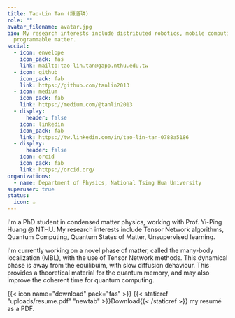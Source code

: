 ```yaml
---
title: Tao-Lin Tan (譚道璘)
role: ""
avatar_filename: avatar.jpg
bio: My research interests include distributed robotics, mobile computing and
  programmable matter.
social:
  - icon: envelope
    icon_pack: fas
    link: mailto:tao-lin.tan@gapp.nthu.edu.tw
  - icon: github
    icon_pack: fab
    link: https://github.com/tanlin2013
  - icon: medium
    icon_pack: fab
    link: https://medium.com/@tanlin2013
  - display:
      header: false
    icon: linkedin
    icon_pack: fab
    link: https://tw.linkedin.com/in/tao-lin-tan-0788a5186
  - display:
      header: false
    icon: orcid
    icon_pack: fab
    link: https://orcid.org/
organizations:
  - name: Department of Physics, National Tsing Hua University
superuser: true
status:
  icon: ☕️
---
```

I'm a PhD student in condensed matter physics, working with Prof. Yi-Ping Huang @ NTHU. My research interests include Tensor Network algorithms, Quantum Computing, Quantum States of Matter, Unsupervised learning.

I'm currently working on a novel phase of matter, called the many-body localization (MBL), with the use of Tensor Network methods. This dynamical phase is away from the equilibuim, with slow diffusion dehaviour. This provides a theoretical material for the quantum memory, and may also improve the coherent time for quantum computing.

{{< icon name="download" pack="fas" >}} {{< staticref "uploads/resume.pdf" "newtab" >}}Download{{< /staticref >}} my resumé as a PDF.